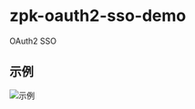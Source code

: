 # zpk-oauth2-sso-demo
OAuth2 SSO  
## 示例  
![示例](https://github.com/producted/resource/tree/master/images/22.gif)